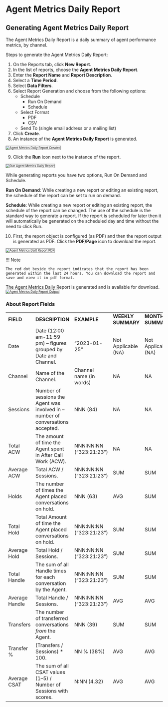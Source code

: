 # Agent Metrics Daily Report

## Generating Agent Metrics Daily Report

The Agent Metrics Daily Report is a daily summary of agent performance metrics, by channel.

Steps to generate the Agent Metrics Daily Report:

1. On the Reports tab, click **New Report**.
2. In the list of reports, choose the **Agent Metrics Daily Report**.
3. Enter the **Report Name** and **Report Description**.
4. Select a **Time Period**.
5. Select **Data Filters**.
6. Select Report Generation and choose from the following options:
    * Schedule
        * Run On Demand
        * Schedule
    * Select Format
        * PDF
        * CSV
    * Send To (single email address or a mailing list)
7. Click **Create**.
8. An instance of the **Agent Metrics Daily Report** is generated.
<img src="../images/agent-metrics-daily-report-created.png" alt="Agent Metrics Daily Report Created" title="Agent Metrics Daily Report Created" style="border: 1px solid gray; zoom:70%;">

9. Click the **Run** icon next to the instance of the report.
<img src="../images/run-agent-metrics-daily-report.png" alt=" Run Agent Metrics Daily Report" title="Run Agent Metrics Daily Report" style="border: 1px solid gray; zoom:70%;">

While generating reports you have two options, Run On Demand and Schedule.

**Run On Demand**: While creating a new report or editing an existing report, the schedule of the report can be set to run on demand.

**Schedule**: While creating a new report or editing an existing report, the schedule of the report can be changed. The use of the schedule is the standard way to generate a report. If the report is scheduled for later then it will automatically be generated on the scheduled day and time without the need to click Run.

10. First, the report object is configured (as PDF) and then the report output is generated as PDF. Click the **PDF/Page** icon to download the report.
<img src="../images/pdf-agent-metrics-daily-report.png" alt="Agent Metrics Dailt Report PDF" title="Agent Metrics Daily Report PDF" style="border: 1px solid gray; zoom:70%;">

!!! Note

    The red dot beside the report indicates that the report has been generated within the last 24 hours. You can download the report and save and view it in pdf format.

The Agent Metrics Daily Report is generated and is available for download.
<img src="../images/agent-metrics-daily-report-output.png" alt="Agent Metrics Daily Report Output" title="Agent Metrics Daily Report Output" style="border: 1px solid gray; zoom:70%;">

### About Report Fields

<table>
  <tr>
   <td><strong>FIELD</strong>
   </td>
   <td><strong>DESCRIPTION</strong>
   </td>
   <td><strong>EXAMPLE</strong>
   </td>
   <td><strong>WEEKLY SUMMARY</strong>
   </td>
   <td><strong>MONTHLY SUMMARY</strong>
   </td>
  </tr>
  <tr>
   <td>Date
   </td>
   <td>Date (12:00 am-11:59 pm) – figures grouped by Date and Channel.
   </td>
   <td>“2023-01-25”
   </td>
   <td>Not Applicable (NA)
   </td>
   <td>Not Applicable (NA)
   </td>
  </tr>
  <tr>
   <td>Channel
   </td>
   <td>Name of the Channel.
   </td>
   <td>Channel name (in words)
   </td>
   <td>NA
   </td>
   <td>NA
   </td>
  </tr>
  <tr>
   <td>Sessions
   </td>
   <td>Number of sessions the Agent was involved in – number of conversations accepted.
   </td>
   <td>NNN (84)
   </td>
   <td>NA
   </td>
   <td>NA
   </td>
  </tr>
  <tr>
   <td>Total ACW
   </td>
   <td>The amount of time the Agent spent in After Call Work (ACW).
   </td>
   <td>NNN:NN:NN (“323:21:23”)
   </td>
   <td>NA
   </td>
   <td>NA
   </td>
  </tr>
  <tr>
   <td>Average ACW
   </td>
   <td>Total ACW / Sessions.
   </td>
   <td>NNN:NN:NN (“323:21:23”)
   </td>
   <td>SUM
   </td>
   <td>SUM
   </td>
  </tr>
  <tr>
   <td>Holds
   </td>
   <td>The number of times the Agent placed conversations on hold.
   </td>
   <td>NNN (63)
   </td>
   <td>AVG
   </td>
   <td>SUM
   </td>
  </tr>
  <tr>
   <td>Total Hold
   </td>
   <td>Total Amount of time the Agent placed conversations on hold.
   </td>
   <td>NNN:NN:NN (“323:21:23”)
   </td>
   <td>SUM
   </td>
   <td>SUM
   </td>
  </tr>
  <tr>
   <td>Average Hold
   </td>
   <td>Total Hold / Sessions.
   </td>
   <td>NNN:NN:NN (“323:21:23”)
   </td>
   <td>SUM
   </td>
   <td>SUM
   </td>
  </tr>
  <tr>
   <td>Total Handle
   </td>
   <td>The sum of all Handle times for each conversation by the Agent.
   </td>
   <td>NNN:NN:NN (“323:21:23”)
   </td>
   <td>SUM
   </td>
   <td>SUM
   </td>
  </tr>
  <tr>
   <td>Average Handle
   </td>
   <td>Total Handle / Sessions.
   </td>
   <td>NNN:NN:NN (“323:21:23”)
   </td>
   <td>AVG
   </td>
   <td>AVG
   </td>
  </tr>
  <tr>
   <td>Transfers
   </td>
   <td>The number of transferred conversations <em>from</em> the Agent.
   </td>
   <td>NNN (39)
   </td>
   <td>SUM
   </td>
   <td>SUM
   </td>
  </tr>
  <tr>
   <td>Transfer %
   </td>
   <td>(Transfers / Sessions) * 100.
   </td>
   <td>NN % (38%)
   </td>
   <td>AVG
   </td>
   <td>AVG
   </td>
  </tr>
  <tr>
   <td>Average CSAT
   </td>
   <td>The sum of all CSAT values (1–5) / Number of Sessions with scores.
   </td>
   <td>N:NN (4.32)
   </td>
   <td>AVG
   </td>
   <td>AVG
   </td>
  </tr>
</table>